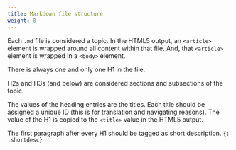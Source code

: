 ```yaml
---
title: Markdown file structure
weight: 0
---
```


Each `.md` file is considered a topic. In the HTML5 output, an `<article>` element is wrapped around all content within that file. And, that `<article>` element is wrapped in a `<body>` element.

There is always one and only one H1 in the file. 

H2s and H3s (and below) are considered sections and subsections of the topic.

The values of the heading entries are the titles. Each title should be assigned a unique ID (this is for translation and navigating reasons). The value of the H1 is copied to the `<title>` value in the HTML5 output.

The first paragraph after every H1 should be tagged as short description.
`{: .shortdesc}`